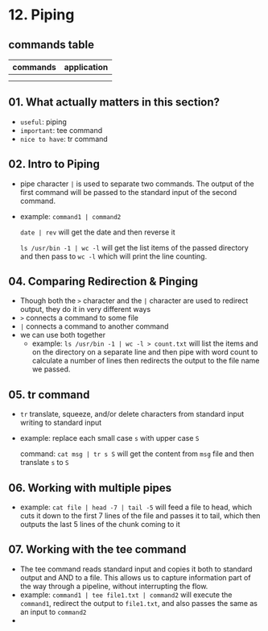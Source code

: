# 12. Piping

## commands table

| commands | application |
| --- | --- |
|  |  |
|  |  |

## 01. What actually matters in this section?

- `useful`: piping
- `important`: tee command
- `nice to have`: tr command

## 02. Intro to Piping

- pipe character `|` is used to separate two commands. The output of the first command will be passed to the standard input of the second command.
- example: `command1 | command2`
    
    `date | rev` will get the date and then reverse it 
    
    `ls /usr/bin -1 | wc -l` will get the list items of the passed directory and then pass to `wc -l` which will print the line counting. 
    

## 04. Comparing Redirection & Pinging

- Though both the `>` character and the `|` character are used to redirect output, they do it in very different ways
- `>` connects a command to some file
- `|` connects a command to another command
- we can use both together
    - example: `ls /usr/bin -1 | wc -l > count.txt` will list the items and on the directory on a separate line and then pipe with word count to calculate a number of lines then redirects the output to the file name we passed.

## 05. tr command

- `tr` translate, squeeze, and/or delete characters from standard input writing to standard input
- example: replace each small case `s` with upper case `S`
    
    command: `cat msg | tr s S` will get the content from `msg` file and then translate `s` to `S` 
    

## 06. Working with multiple pipes

- example: `cat file | head -7 | tail -5` will feed a file to head, which cuts it down to the first 7 lines of the file and passes it to tail, which then outputs the last 5 lines of the chunk coming to it

## 07. Working with the tee command

- The tee command reads standard input and copies it both to standard output and AND to a file. This allows us to capture information part of the way through a pipeline, without interrupting the flow.
- example: `command1 | tee file1.txt | command2` will execute the `command1`, redirect the output to `file1.txt`, and also passes the same as an input to `command2`
-